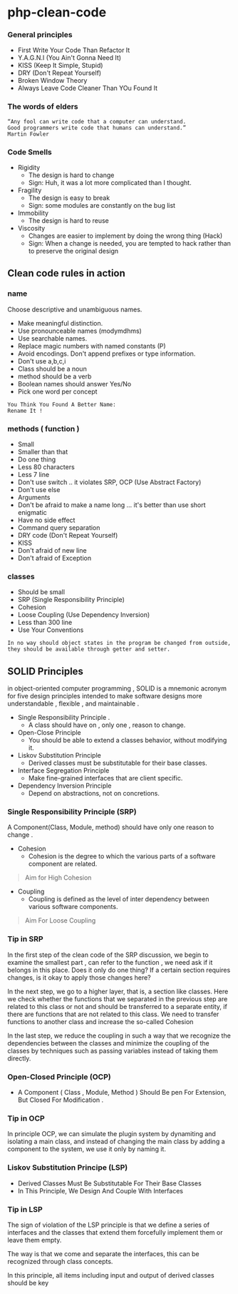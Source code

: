 # php-clean-code

### General principles

- First Write Your Code Than Refactor It
- Y.A.G.N.I (You Ain't Gonna Need It)
- KISS (Keep It Simple, Stupid)
- DRY (Don't Repeat Yourself)
- Broken Window Theory
- Always Leave Code Cleaner Than YOu Found It

### The words of elders

```
“Any fool can write code that a computer can understand.
Good programmers write code that humans can understand.”
Martin Fowler
```

### Code Smells

- Rigidity
    - The design is hard to change
    - Sign: Huh, it was a lot more complicated than I thought.
- Fragility
    - The design is easy to break
    - Sign: some modules are constantly on the bug list
- Immobility
    - The design is hard to reuse
- Viscosity
    - Changes are easier to implement by doing the wrong thing (Hack)
    - Sign: When a change is needed, you are tempted to hack rather than to preserve
      the original design

## Clean code rules in action

### name

Choose descriptive and unambiguous names.

- Make meaningful distinction.
- Use pronounceable names (modymdhms)
- Use searchable names.
- Replace magic numbers with named constants (P)
- Avoid encodings. Don't append prefixes or type information.
- Don't use a,b,c,i
- Class should be a noun
- method should be a verb
- Boolean names should answer Yes/No
- Pick one word per concept

```text
You Think You Found A Better Name:
Rename It !
```

### methods ( function )

- Small
- Smaller than that
- Do one thing
- Less 80 characters
- Less 7 line
- Don't use switch .. it violates SRP, OCP (Use Abstract Factory)
- Don't use else
- Arguments
- Don't be afraid to make a name long ... it's better than use short enigmatic
- Have no side effect
- Command query separation
- DRY code (Don't Repeat Yourself)
- KISS
- Don't afraid of new line
- Don't afraid of Exception

### classes 

- Should be small
- SRP (Single Responsibility Principle)
- Cohesion
- Loose Coupling (Use Dependency Inversion)
- Less than 300 line
- Use Your Conventions

```
In no way should object states in the program be changed from outside,
they should be available through getter and setter.
```

## SOLID Principles 

in object-oriented computer programming , SOLID is a mnemonic acronym for five design principles intended to make software designs more understandable , flexible , and maintainable .

* Single Responsibility Principle .
  * A class should have on , only one , reason to change.
* Open-Close Principle
  * You should be able to extend a classes behavior, without modifying it.
* Liskov Substitution Principle
  * Derived classes must be substitutable for their base classes.
* Interface Segregation Principle
  * Make fine-grained interfaces that are client specific.
* Dependency Inversion Principle 
  * Depend on abstractions, not on concretions.

### Single Responsibility Principle (SRP)

A Component(Class, Module, method) should have only one reason to change .

* Cohesion
  * Cohesion is the degree to which the various parts of a software component are related.
> Aim for High Cohesion

* Coupling
  * Coupling is defined as the level of inter dependency between various software components.
> Aim For Loose Coupling

### Tip in SRP

In the first step of the clean code of the SRP discussion, we begin to examine the smallest part , can refer to the function , we need ask if it belongs in this place. Does it only do one thing? If a certain section requires changes, is it okay to apply those changes here?

In the next step, we go to a higher layer, that is, a section like classes.
Here we check whether the functions that we separated in the previous step are related to this class or not and should be transferred to a separate entity, if there are functions that are not related to this class. We need to transfer functions to another class and increase the so-called Cohesion

In the last step, we reduce the coupling in such a way that we recognize the dependencies between the classes and minimize the coupling of the classes by techniques such as passing variables instead of taking them directly.

### Open-Closed Principle (OCP)

* A Component ( Class , Module, Method ) Should Be pen For Extension, But Closed For Modification .

### Tip in OCP

In principle OCP, we can simulate the plugin system by dynamiting and isolating a main class, and instead of changing the main class by adding a component to the system, we use it only by naming it.

### Liskov Substitution Principe (LSP)

* Derived Classes Must Be Substitutable For Their Base Classes
* In This Principle, We Design And Couple With Interfaces

### Tip in LSP

The sign of violation of the LSP principle is that we define a series of interfaces and the classes that extend them forcefully implement them or leave them empty.

The way is that we come and separate the interfaces, this can be recognized through class concepts.

In this principle, all items including input and output of derived classes should be key